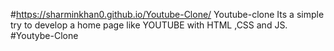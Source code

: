 #https://sharminkhan0.github.io/Youtube-Clone/ Youtube-clone Its a simple try to develop a home page like YOUTUBE with HTML ,CSS and JS.
#Youtybe-Clone
